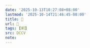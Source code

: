 ```yaml
---
date: '2025-10-13T10:27:08+08:00'
lastmod: '2025-10-14T21:46:45-08:00'
title: 􁼂
url: 􁼂
tags: [躬]
src: DCCV
note:
---
```


